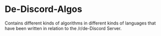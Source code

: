 # De-Discord-Algos
Contains different kinds of algorithms in different kinds of languages that have been written in relation to the /r/de-Discord Server.
